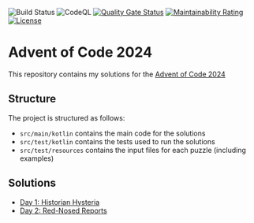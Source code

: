 ![Build Status](https://github.com/jwcarman/adventofcode2024/actions/workflows/maven.yml/badge.svg?branch=main)
![CodeQL](https://github.com/jwcarman/adventofcode2024/actions/workflows/github-code-scanning/codeql/badge.svg?branch=main)
[![Quality Gate Status](https://sonarcloud.io/api/project_badges/measure?project=jwcarman_adventofcode2024&metric=alert_status)](https://sonarcloud.io/summary/new_code?id=jwcarman_adventofcode2024)
[![Maintainability Rating](https://sonarcloud.io/api/project_badges/measure?project=jwcarman_adventofcode2024&metric=sqale_rating)](https://sonarcloud.io/summary/new_code?id=jwcarman_adventofcode2024)
[![License](https://img.shields.io/badge/License-Apache_2.0-blue.svg)](https://opensource.org/licenses/Apache-2.0)

# Advent of Code 2024
This repository contains my solutions for the [Advent of Code 2024](https://adventofcode.com/2024) 

## Structure

The project is structured as follows:

* `src/main/kotlin` contains the main code for the solutions
* `src/test/kotlin` contains the tests used to run the solutions
* `src/test/resources` contains the input files for each puzzle (including examples)

## Solutions

* [Day 1: Historian Hysteria](src/test/kotlin/adventofcode/day01/Day01Test.kt)
* [Day 2: Red-Nosed Reports](src/test/kotlin/adventofcode/day02/Day02Test.kt)
